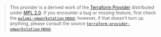 > This provider is a derived work of the [Terraform Provider](https://github.com/terraform-providers/terraform-provider-vmworkstation)
> distributed under [MPL 2.0](https://www.mozilla.org/en-US/MPL/2.0/). If you encounter a bug or missing feature,
> first check the [`pulumi-vmworkstation` repo](/issues); however, if that doesn't turn up anything,
> please consult the source [`terraform-provider-vmworkstation` repo](https://github.com/terraform-providers/terraform-provider-vmworkstation/issues).
